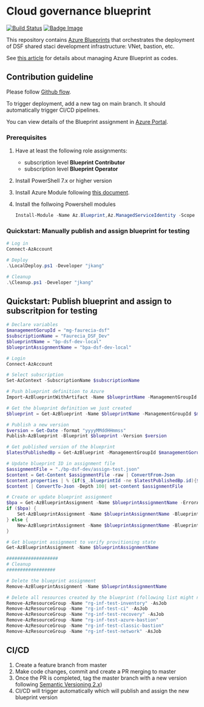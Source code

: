 # Cloud governance blueprint

[![Build Status](https://dev.azure.com/faurecia-dsf/Solar/_apis/build/status/cloudgov-blueprint)](https://dev.azure.com/faurecia-dsf/Solar/_build/latest?definitionId=388)
[![Badge Image](https://vsrm.dev.azure.com/faurecia-dsf/_apis/public/Release/badge/05182646-b23d-43be-910f-aead1ee48bc8/11/27)](https://dev.azure.com/faurecia-dsf/Solar/_release?view=all&_a=releases&definitionId=11)

This repository contains [Azure Blueprints](https://docs.microsoft.com/en-us/azure/governance/blueprints/overview) that orchestrates the deployment of DSF shared staci development infrastructure: VNet, bastion, etc.

See [this article](https://github.com/Azure/azure-blueprints) for details about managing Azure Blueprint as codes.

## Contribution guideline

Please follow [Github flow](https://guides.github.com/introduction/flow/).

To trigger deployment, add a new tag on main branch. It should automatically trigger CI/CD pipelines.

You can view details of the Blueprint assignment in [Azure Portal](https://portal.azure.com/#blade/Microsoft_Azure_Policy/BlueprintsMenuBlade/BlueprintAssignments).

### Prerequisites

1. Have at least the following role assignments:
   - subscription level **Blueprint Contributor**
   - subscription level **Blueprint Operator**

1. Install PowerShell 7.x or higher version

1. Install Azure Module following [this document](https://docs.microsoft.com/en-us/powershell/azure/install-az-ps?view=azps-5.2.0#install-the-azure-powershell-module).

1. Install the follwoing Powershell modules

    ```powershell
    Install-Module -Name Az.Blueprint,Az.ManagedServiceIdentity -Scope CurrentUser
    ```

### Quickstart: Manually publish and assign blueprint for testing

```powershell
# Log in
Connect-AzAccount

# Deploy
.\LocalDeploy.ps1 -Developer "jkang"

# Cleanup
.\Cleanup.ps1 -Developer "jkang"
```

## Quickstart: Publish blueprint and assign to subscritpion for testing

```powershell
# Declare variables
$managementGorupId = "mg-faurecia-dsf"
$subscriptionName = "Faurecia_DSF_Dev"
$blueprintName = "bp-dsf-dev-local"
$blueprintAssignmentName = "bpa-dsf-dev-local"

# Login
Connect-AzAccount

# Select subscription
Set-AzContext -SubscriptionName $subscriptionName

# Push blueprint definition to Azure
Import-AzBlueprintWithArtifact -Name $blueprintName -ManagementGroupId $managementGorupId -InputPath "./bp-dsf-dev" -IncludeSubFolders -Force

# Get the blueprint definition we just created
$blueprint = Get-AzBlueprint -Name $blueprintName -ManagementGroupId $managementGorupId

# Publish a new version
$version = Get-Date -format "yyyyMMddHHmmss"
Publish-AzBlueprint -Blueprint $blueprint -Version $version

# Get published version of the blueprint 
$latestPublishedBp = Get-AzBlueprint -ManagementGroupId $managementGorupId -Name $blueprintName -LatestPublished

# Update blueprint ID in assignment file
$assignmentFile = "./bp-dsf-dev/assign-test.json"
$content = Get-Content $assignmentFile -raw | ConvertFrom-Json
$content.properties | % {if($_.blueprintId -ne $latestPublishedBp.id){$_.blueprintId=$latestPublishedBp.id}}
$content | ConvertTo-Json -Depth 100| set-content $assignmentFile

# Create or update blueprint assignment
$bpa = Get-AzBlueprintAssignment -Name $blueprintAssignmentName -ErrorAction SilentlyContinue
if ($bpa) {
    Set-AzBlueprintAssignment -Name $blueprintAssignmentName -Blueprint $latestPublishedBp -AssignmentFile $assignmentFile
} else {
    New-AzBlueprintAssignment -Name $blueprintAssignmentName -Blueprint $latestPublishedBp -AssignmentFile $assignmentFile
}

# Get blueprint assignment to verify provitioning state
Get-AzBlueprintAssignment -Name $blueprintAssignmentName

###################
# Cleanup
##################

# Delete the blueprint assignment
Remove-AzBlueprintAssignment -Name $blueprintAssignmentName

# Delete all resources created by the blueprint (following list might not be exclusive)
Remove-AzResourceGroup -Name "rg-inf-test-inventory" -AsJob
Remove-AzResourceGroup -Name "rg-inf-test-ci" -AsJob
Remove-AzResourceGroup -Name "rg-inf-test-recovery" -AsJob
Remove-AzResourceGroup -Name "rg-inf-test-azure-bastion"
Remove-AzResourceGroup -Name "rg-inf-test-classic-bastion"
Remove-AzResourceGroup -Name "rg-inf-test-network" -AsJob
```

## CI/CD

1. Create a feature branch from master
1. Make code changes, commit and create a PR merging to master
1. Once the PR is completed, tag the master branch with a new version following [Semantic Versioning 2.x](https://semver.org/))
1. CI/CD will trigger automatically which will publish and assign the new blueprint version